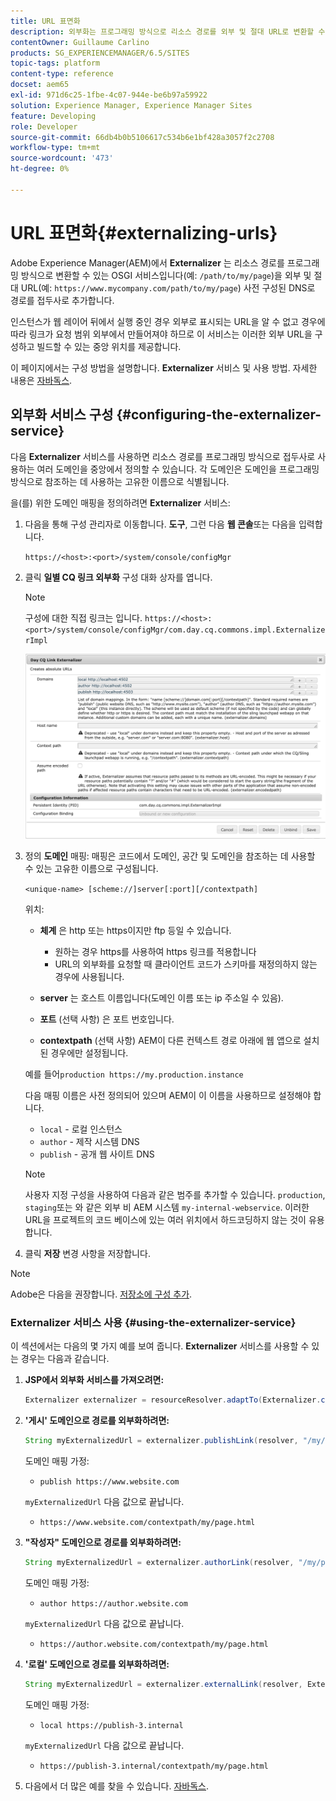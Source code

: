 ```yaml
---
title: URL 표면화
description: 외부화는 프로그래밍 방식으로 리소스 경로를 외부 및 절대 URL로 변환할 수 있는 OSGI 서비스입니다
contentOwner: Guillaume Carlino
products: SG_EXPERIENCEMANAGER/6.5/SITES
topic-tags: platform
content-type: reference
docset: aem65
exl-id: 971d6c25-1fbe-4c07-944e-be6b97a59922
solution: Experience Manager, Experience Manager Sites
feature: Developing
role: Developer
source-git-commit: 66db4b0b5106617c534b6e1bf428a3057f2c2708
workflow-type: tm+mt
source-wordcount: '473'
ht-degree: 0%

---
```


# URL 표면화{#externalizing-urls}

Adobe Experience Manager(AEM)에서 **Externalizer** 는 리소스 경로를 프로그래밍 방식으로 변환할 수 있는 OSGI 서비스입니다(예: `/path/to/my/page`)을 외부 및 절대 URL(예: `https://www.mycompany.com/path/to/my/page`) 사전 구성된 DNS로 경로를 접두사로 추가합니다.

인스턴스가 웹 레이어 뒤에서 실행 중인 경우 외부로 표시되는 URL을 알 수 없고 경우에 따라 링크가 요청 범위 외부에서 만들어져야 하므로 이 서비스는 이러한 외부 URL을 구성하고 빌드할 수 있는 중앙 위치를 제공합니다.

이 페이지에서는 구성 방법을 설명합니다. **Externalizer** 서비스 및 사용 방법. 자세한 내용은 [자바독스](https://developer.adobe.com/experience-manager/reference-materials/6-5/javadoc/com/day/cq/commons/Externalizer.html).

## 외부화 서비스 구성 {#configuring-the-externalizer-service}

다음 **Externalizer** 서비스를 사용하면 리소스 경로를 프로그래밍 방식으로 접두사로 사용하는 여러 도메인을 중앙에서 정의할 수 있습니다. 각 도메인은 도메인을 프로그래밍 방식으로 참조하는 데 사용하는 고유한 이름으로 식별됩니다.

을(를) 위한 도메인 매핑을 정의하려면 **Externalizer** 서비스:

1. 다음을 통해 구성 관리자로 이동합니다. **도구**, 그런 다음 **웹 콘솔**&#x200B;또는 다음을 입력합니다.

   `https://<host>:<port>/system/console/configMgr`

1. 클릭 **일별 CQ 링크 외부화** 구성 대화 상자를 엽니다.

   >[!NOTE]
   >
   >구성에 대한 직접 링크는 입니다. `https://<host>:<port>/system/console/configMgr/com.day.cq.commons.impl.ExternalizerImpl`

   ![aem-externalizer-01](assets/aem-externalizer-01.png)

1. 정의 **도메인** 매핑: 매핑은 코드에서 도메인, 공간 및 도메인을 참조하는 데 사용할 수 있는 고유한 이름으로 구성됩니다.

   `<unique-name> [scheme://]server[:port][/contextpath]`

   위치:

   * **체계** 은 http 또는 https이지만 ftp 등일 수 있습니다.

      * 원하는 경우 https를 사용하여 https 링크를 적용합니다
      * URL의 외부화를 요청할 때 클라이언트 코드가 스키마를 재정의하지 않는 경우에 사용됩니다.

   * **server** 는 호스트 이름입니다(도메인 이름 또는 ip 주소일 수 있음).
   * **포트** (선택 사항) 은 포트 번호입니다.
   * **contextpath** (선택 사항) AEM이 다른 컨텍스트 경로 아래에 웹 앱으로 설치된 경우에만 설정됩니다.

   예를 들어`production https://my.production.instance`

   다음 매핑 이름은 사전 정의되어 있으며 AEM이 이 이름을 사용하므로 설정해야 합니다.

   * `local` - 로컬 인스턴스
   * `author` - 제작 시스템 DNS
   * `publish` - 공개 웹 사이트 DNS

   >[!NOTE]
   >
   >사용자 지정 구성을 사용하여 다음과 같은 범주를 추가할 수 있습니다. `production`, `staging`또는 와 같은 외부 비 AEM 시스템 `my-internal-webservice`. 이러한 URL을 프로젝트의 코드 베이스에 있는 여러 위치에서 하드코딩하지 않는 것이 유용합니다.

1. 클릭 **저장** 변경 사항을 저장합니다.

>[!NOTE]
>
>Adobe은 다음을 권장합니다. [저장소에 구성 추가](/help/sites-deploying/configuring.md#addinganewconfigurationtotherepository).

### Externalizer 서비스 사용 {#using-the-externalizer-service}

이 섹션에서는 다음의 몇 가지 예를 보여 줍니다. **Externalizer** 서비스를 사용할 수 있는 경우는 다음과 같습니다.

1. **JSP에서 외부화 서비스를 가져오려면:**

   ```java
   Externalizer externalizer = resourceResolver.adaptTo(Externalizer.class);
   ```

1. **&#39;게시&#39; 도메인으로 경로를 외부화하려면:**

   ```java
   String myExternalizedUrl = externalizer.publishLink(resolver, "/my/page") + ".html";
   ```

   도메인 매핑 가정:

   * `publish https://www.website.com`

   `myExternalizedUrl` 다음 값으로 끝납니다.

   * `https://www.website.com/contextpath/my/page.html`

1. **&quot;작성자&quot; 도메인으로 경로를 외부화하려면:**

   ```java
   String myExternalizedUrl = externalizer.authorLink(resolver, "/my/page") + ".html";
   ```

   도메인 매핑 가정:

   * `author https://author.website.com`

   `myExternalizedUrl` 다음 값으로 끝납니다.

   * `https://author.website.com/contextpath/my/page.html`

1. **&#39;로컬&#39; 도메인으로 경로를 외부화하려면:**

   ```java
   String myExternalizedUrl = externalizer.externalLink(resolver, Externalizer.LOCAL, "/my/page") + ".html";
   ```

   도메인 매핑 가정:

   * `local https://publish-3.internal`

   `myExternalizedUrl` 다음 값으로 끝납니다.

   * `https://publish-3.internal/contextpath/my/page.html`

1. 다음에서 더 많은 예를 찾을 수 있습니다. [자바독스](https://developer.adobe.com/experience-manager/reference-materials/6-5/javadoc/com/day/cq/commons/Externalizer.html).
